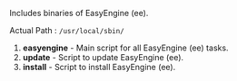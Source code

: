 Includes binaries of EasyEngine (ee).

Actual Path : `/usr/local/sbin/`

1.  **easyengine** - Main script for all EasyEngine (ee) tasks.
1.  **update** -  Script to update EasyEngine (ee).
1.  **install** - Script to install EasyEngine (ee).
	
